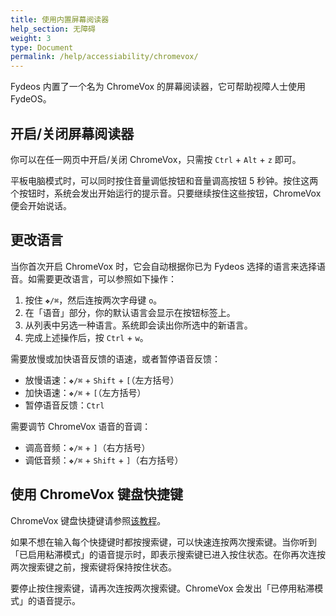 ```yaml
---
title: 使用内置屏幕阅读器
help_section: 无障碍
weight: 3
type: Document
permalink: /help/accessiability/chromevox/
---
```


Fydeos 内置了一个名为 ChromeVox 的屏幕阅读器，它可帮助视障人士使用 FydeOS。

## 开启/关闭屏幕阅读器
你可以在任一网页中开启/关闭 ChromeVox，只需按 `Ctrl` + `Alt` + `z` 即可。

平板电脑模式时，可以同时按住音量调低按钮和音量调高按钮 5 秒钟。按住这两个按钮时，系统会发出开始运行的提示音。只要继续按住这些按钮，ChromeVox 便会开始说话。

## 更改语言

当你首次开启 ChromeVox 时，它会自动根据你已为 Fydeos 选择的语言来选择语音。如需要更改语言，可以参照如下操作：
1. 按住 `❖/⌘`，然后连按两次字母键 `o`。
2. 在「语音」部分，你的默认语言会显示在按钮标签上。
3. 从列表中另选一种语言。系统即会读出你所选中的新语言。
4. 完成上述操作后，按 `Ctrl` + `w`。

需要放慢或加快语音反馈的语速，或者暂停语音反馈：
- 放慢语速：`❖/⌘` + `Shift` + `[`（左方括号）
- 加快语速：`❖/⌘` + `[`（左方括号）
- 暂停语音反馈：`Ctrl`

需要调节 ChromeVox 语音的音调：
- 调高音频：`❖/⌘` + `]`（右方括号）
- 调低音频：`❖/⌘` + `Shift` + `]`（右方括号）

## 使用 ChromeVox 键盘快捷键

ChromeVox 键盘快捷键请参照[该教程](https://faq.fydeos.com/recipes/keyboard-shortcuts/)。

如果不想在输入每个快捷键时都按搜索键，可以快速连按两次搜索键。当你听到「已启用粘滞模式」的语音提示时，即表示搜索键已进入按住状态。在你再次连按两次搜索键之前，搜索键将保持按住状态。

要停止按住搜索键，请再次连按两次搜索键。ChromeVox 会发出「已停用粘滞模式」的语音提示。
